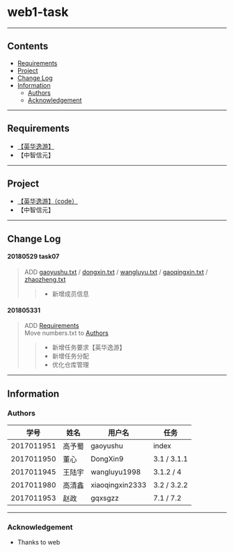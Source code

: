 # web1-task
----
## Contents
* [Requirements](#requirements)
* [Project](#project)
* [Change Log](#change-Log)
* [Information](#information)
  * [Authors](#authors)
  * [Acknowledgement](#acknowledgement)
----
## Requirements
* [【英华逸游】](Requirements)
* 【中智信元】
----
## Project
* [【英华逸游】](https://gaoyushu.github.io/web1-task/Project/index.html)[（code）](/Project/英华逸游)
* 【中智信元】
----
## Change Log
#### 20180529 task07
> ADD [gaoyushu.txt](/Authors/gaoyushu.txt) / [dongxin.txt](/Authors/dongxin.txt) / [wangluyu.txt](/Authors/wangluyu.txt) / [gaoqingxin.txt](/Authors/gaoqingxin.txt) / [zhaozheng.txt](/Authors/zhaozheng.txt)
>> * 新增成员信息
#### 201805331
> ADD [Requirements](Requirements)  
> Move numbers.txt to [Authors](Authors)
>> * 新增任务要求【英华逸游】
>> * 新增任务分配
>> * 优化仓库管理
----
## Information
### Authors
学号|姓名|用户名|任务
----|----|----|----
2017011951|高予蜀|gaoyushu|index
2017011950|董心|DongXin9|3.1 / 3.1.1
2017011945|王陆宇|wangluyu1998|3.1.2 / 4
2017011980|高清鑫|xiaoqingxin2333|3.2 / 3.2.2
2017011953|赵政|gqxsgzz|7.1 / 7.2
----
### Acknowledgement
* Thanks to web
